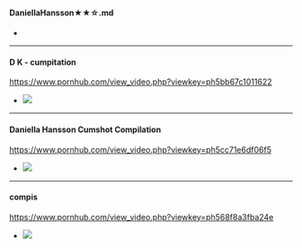 #### DaniellaHansson★★☆.md
#### 

- ![]()
---
#### D K - cumpitation
https://www.pornhub.com/view_video.php?viewkey=ph5bb67c1011622
- ![](https://ci.phncdn.com/videos/201810/04/186051951/original/(m=eafTGgaaaa)(mh=nS6wQkFgbDyoDhKp)8.jpg)
---
#### Daniella Hansson Cumshot Compilation
https://www.pornhub.com/view_video.php?viewkey=ph5cc71e6df06f5
- ![](https://ci.phncdn.com/videos/201904/29/220922411/original/(m=eafTGgaaaa)(mh=E1aIJNtdkMO4ABHT)3.jpg)
---
#### compis
https://www.pornhub.com/view_video.php?viewkey=ph568f8a3fba24e
- ![](https://ci.phncdn.com/videos/201601/08/65559781/original/(m=eafTGgaaaa)(mh=iRFTpMVHK8oRT2ot)12.jpg)
